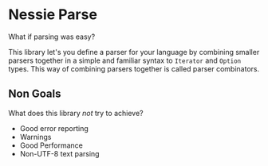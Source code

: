 # Nessie Parse

What if parsing was easy?

This library let's you define a parser for your language by combining smaller
parsers together in a simple and familiar syntax to `Iterator` and `Option`
types. This way of combining parsers together is called parser combinators.

## Non Goals
What does this library _not_ try to achieve?
- Good error reporting
- Warnings
- Good Performance
- Non-UTF-8 text parsing
